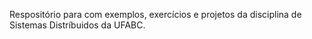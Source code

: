 Respositório para com exemplos, exercícios e projetos da disciplina de Sistemas Distríbuidos da UFABC.